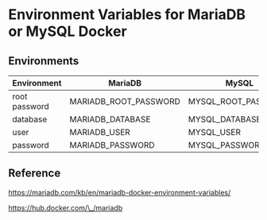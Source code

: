 # Environment Variables for MariaDB or MySQL Docker

## Environments

| Environment   | MariaDB                 | MySQL                 |
| ------------- | ----------------------- | --------------------- |
| root password | MARIADB\_ROOT\_PASSWORD | MYSQL\_ROOT\_PASSWORD |
| database      | MARIADB\_DATABASE       | MYSQL\_DATABASE       |
| user          | MARIADB\_USER           | MYSQL\_USER           |
| password      | MARIADB\_PASSWORD       | MYSQL\_PASSWORD       |

## Reference

https://mariadb.com/kb/en/mariadb-docker-environment-variables/

https://hub.docker.com/\_/mariadb
